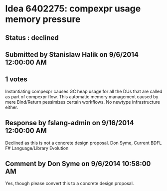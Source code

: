 # Idea 6402275: compexpr usage memory pressure #

## Status : declined

## Submitted by Stanislaw Halik on 9/6/2014 12:00:00 AM

## 1 votes

Instantiating compexpr causes GC heap usage for all the DUs that are called as part of compexpr flow.
This automatic memory management caused by mere Bind/Return pessimizes certain workflows. No newtype infrastructure either.

## Response by fslang-admin on 9/16/2014 12:00:00 AM

Declined as this is not a concrete design proposal.
Don Syme, Current BDFL F# Language/Library Evolution


## Comment by Don Syme on 9/6/2014 10:58:00 AM

Yes, though please convert this to a concrete design proposal.
